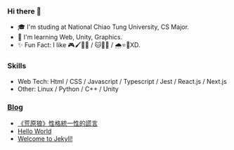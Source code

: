 ### Hi there 👋

- 🎓 I'm studing at National Chiao Tung University, CS Major.
- 🚀 I'm learning Web, Unity, Graphics.
- ✨ Fun Fact: I like 🎮🖌🎨💪 / 🐱🐧🐳 / 🌧⭐🍉XD.

### Skills

- Web Tech: Html / CSS / Javascript / Typescript / Jest / React.js / Next.js
- Other: Linux / Python / C++ / Unity

### [Blog](https://kaijhsu.github.io)

<!-- BLOG-POST-LIST:START -->
- [《荒原狼》性格統一性的謊言](https://kaijhsu.github.io/book/DerSteppenWolf/)
- [Hello World](https://kaijhsu.github.io/blog/Hello-World/)
- [Welcome to Jekyll!](https://kaijhsu.github.io/blog/welcome-to-jekyll/)
<!-- BLOG-POST-LIST:END -->

<!--
**kaijhsu/kaijhsu** is a ✨ _special_ ✨ repository because its `README.md` (this file) appears on your GitHub profile.

Here are some ideas to get you started:

- 🔭 I’m currently working on ...
- 🌱 I’m currently learning ...
- 👯 I’m looking to collaborate on ...
- 🤔 I’m looking for help with ...
- 💬 Ask me about ...
- 📫 How to reach me: ...
- 😄 Pronouns: ...
- ⚡ Fun fact: ...
-->
